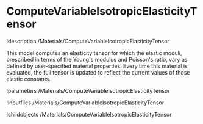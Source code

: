 # ComputeVariableIsotropicElasticityTensor
!description /Materials/ComputeVariableIsotropicElasticityTensor

This model computes an elasticity tensor for which the elastic moduli, prescribed in terms of the Young's modulus and Poisson's ratio, vary as defined by user-specified material properties. Every time this material is evaluated, the full tensor is updated to reflect the current values of those elastic constants.

!parameters /Materials/ComputeVariableIsotropicElasticityTensor

!inputfiles /Materials/ComputeVariableIsotropicElasticityTensor

!childobjects /Materials/ComputeVariableIsotropicElasticityTensor
